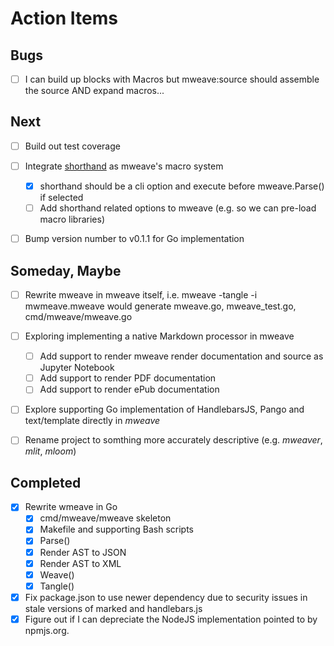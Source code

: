 
# Action Items

## Bugs

+ [ ] I can build up blocks with Macros but mweave:source should assemble the source AND expand macros...

## Next

+ [ ] Build out test coverage
+ [ ] Integrate [shorthand](https://github.com/rsdoiel/shorthand) as mweave's macro system
    + [x] shorthand should be a cli option and execute before mweave.Parse() if selected
    + [ ] Add shorthand related options to mweave (e.g. so we can pre-load macro libraries)
+ [ ] Bump version number to v0.1.1 for Go implementation


## Someday, Maybe

+ [ ] Rewrite mweave in mweave itself, i.e. mweave -tangle -i mwmeave.mweave would generate mweave.go, mweave_test.go, cmd/mweave/mweave.go
+ [ ] Exploring implementing a native Markdown processor in mweave 
    + [ ] Add support to render mweave render documentation and source as Jupyter Notebook
    + [ ] Add support to render PDF documentation
    + [ ] Add support to render ePub documentation
+ [ ] Explore supporting Go implementation of HandlebarsJS, Pango and text/template directly in _mweave_
+ [ ] Rename project to somthing more accurately descriptive (e.g. _mweaver_, _mlit_, _mloom_)


## Completed

+ [x] Rewrite wmeave in Go
    + [x] cmd/mweave/mweave skeleton
    + [x] Makefile and supporting Bash scripts
    + [x] Parse()
    + [x] Render AST to JSON
    + [x] Render AST to XML
    + [x] Weave()
    + [x] Tangle()
+ [x] Fix package.json to use newer dependency due to security issues in stale versions of marked and handlebars.js
+ [x] Figure out if I can depreciate the NodeJS implementation pointed to by npmjs.org.
